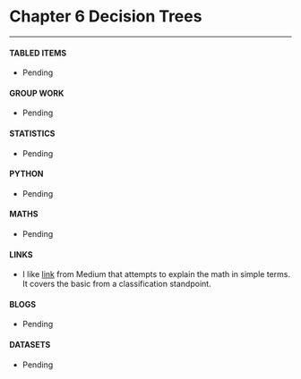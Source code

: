 # Chapter 6 Decision Trees



___

#### TABLED ITEMS
- Pending

#### GROUP WORK
- Pending

#### STATISTICS
- Pending

#### PYTHON
- Pending

#### MATHS
- Pending

#### LINKS
- I like [link](https://medium.com/@ankitnitjsr13/math-behind-support-vector-machine-svm-5e7376d0ee4d) from Medium that attempts to explain the math in simple terms. It covers the basic from a classification standpoint.

#### BLOGS
- Pending

#### DATASETS
- Pending
